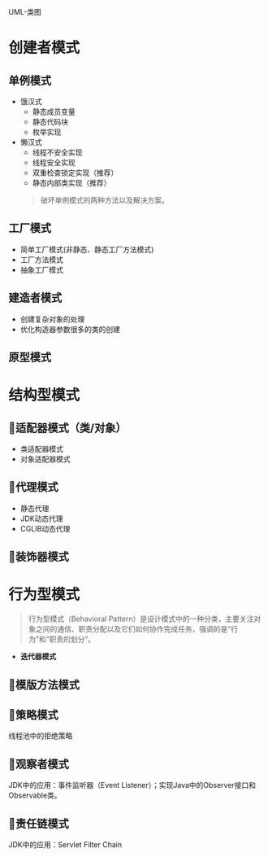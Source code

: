UML-类图
# 创建者模式
## **单例模式**
- 饿汉式
    - 静态成员变量
    - 静态代码块
    - 枚举实现
- 懒汉式
  - 线程不安全实现
  - 线程安全实现
  - 双重检查锁定实现（推荐）
  - 静态内部类实现（推荐）
  > 破坏单例模式的两种方法以及解决方案。
## **工厂模式**
  - 简单工厂模式(非静态、静态工厂方法模式)
  - 工厂方法模式
  - 抽象工厂模式 
## **建造者模式**
- 创建复杂对象的处理
- 优化构造器参数很多的类的创建

## 原型模式

# 结构型模式
## 🌟适配器模式（类/对象）
- 类适配器模式
- 对象适配器模式
##  🌟代理模式
- 静态代理
- JDK动态代理
- CGLIB动态代理

## 🌟装饰器模式

# 行为型模式
> 行为型模式（Behavioral Pattern）是设计模式中的一种分类，主要关注对象之间的通信、职责分配以及它们如何协作完成任务，强调的是“行为”和“职责的划分”。
- **迭代器模式**
## 🌟模版方法模式
## 🌟策略模式
线程池中的拒绝策略
## 🌟观察者模式
JDK中的应用：事件监听器（Event Listener）；实现Java中的Observer接口和Observable类。
## 🌟责任链模式
JDK中的应用：Servlet Filter Chain